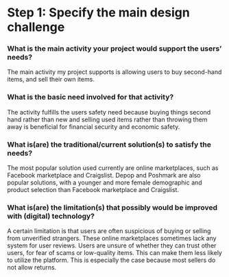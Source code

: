 # Step 1: Specify the main design challenge

### What is the main activity your project would support the users’ needs?
The main activity my project supports is allowing users to buy second-hand items, and sell their own items. 

### What is the basic need involved for that activity?
The activity fulfills the users safety need because buying things second hand rather than new and selling used items rather than throwing them away is beneficial for financial security and economic safety.

### What is(are) the traditional/current solution(s) to satisfy the needs?
The most popular solution used currently are online marketplaces, such as Facebook marketplace and Craigslist. Depop and Poshmark are also popular solutions, with a younger and more female demographic and product selection than Facebook marketplace and Craigslist.

### What is(are) the limitation(s) that possibly would be improved with (digital) technology?
A certain limitation is that users are often suspicious of buying or selling from unverified strangers. These online marketplaces sometimes lack any system for user reviews. Users are unsure of whether they can trust other users, for fear of scams or low-quality items. This can make them less likely to utilize the platform. This is especially the case because most sellers do not allow returns.
